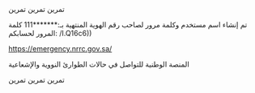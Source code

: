 
تمرين   تمرين   تمرين 


تم إنشاء اسم مستخدم وكلمة مرور لصاحب رقم الهوية المنتهية بـ:*******111
كلمة المرور لحسابكم: /I.Q16c6))

https://emergency.nrrc.gov.sa/

المنصة الوطنية للتواصل في حالات الطوارئ النووية والإشعاعية



 تمرين   تمرين    تمرين
